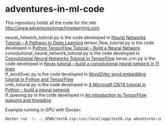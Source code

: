 # adventures-in-ml-code
This repository holds all the code for the site http://www.adventuresinmachinelearning.com

neural_network_tutorial.py is the code developed in [Neural Networks Tutorial – A Pathway to Deep Learning](http://www.adventuresinmachinelearning.com/neural-networks-tutorial/)
tensor_flow_tutorial.py is the code developed in [Python TensorFlow Tutorial – Build a Neural Network](http://www.adventuresinmachinelearning.com/python-tensorflow-tutorial/)
convolutional_neural_network_tutorial.py is the code developed in [Convolutional Neural Networks Tutorial in TensorFlow](http://adventuresinmachinelearning.com/convolutional-neural-networks-tutorial-tensorflow/)
keras_cnn.py is the code developed in [Keras tutorial – build a convolutional neural network in 11 lines](http://adventuresinmachinelearning.com/keras-tutorial-cnn-11-lines/)  
tf_word2vec.py is the code developed in [Word2Vec word embedding tutorial in Python and TensorFlow](http://adventuresinmachinelearning.com/word2vec-tutorial-tensorflow/)  
cntk_tutorial.py is the code developed in [A Microsoft CNTK tutorial in Python – build a neural network](http://adventuresinmachinelearning.com/microsoft-cntk-tutorial/)  
tf_queuing.py is the code developed in [An introduction to TensorFlow queuing and threading](http://adventuresinmachinelearning.com/introduction-tensorflow-queuing/)  

Example running in GPU with Docker:

```bash
docker run -ti -v $PWD/text8.zip:/usr/local/app/text8.zip adventures-in-ml-code python keras_word2vec.py
```
